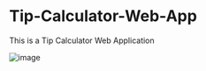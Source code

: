 # Tip-Calculator-Web-App
This is a Tip Calculator Web Application


![image](https://user-images.githubusercontent.com/105657470/208591417-8f6a58ca-22e9-4427-9f61-4cc2ecac0dfe.png)




